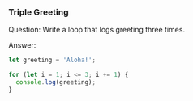 

### Triple Greeting

Question: Write a loop that logs greeting three times.

Answer:

```javascript
let greeting = 'Aloha!';

for (let i = 1; i <= 3; i += 1) {
  console.log(greeting);
}
```